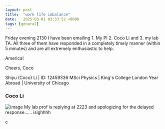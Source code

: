 ```yaml
---
layout: post
title:  "work life imbalance"
date:   2025-03-01 03:33:52 +0000
tags: [general]
---
```

Friday evening 2130 I have been emailing 1. My PI 2. Coco Li and 3. my lab TA. All three of them have responded in a completely timely manner (within 5 minutes) and are all extremely enthusiastic to help.

America!

Cheers,
Coco


Shiyu (Coco) Li | ID: 12459336
MSci Physics |  King's College London
Year Abroad | University of Chicago

### Coco Li

![image](https://github.com/user-attachments/assets/f945750c-2f08-4279-bd1d-496bf38d01ee)
My lab prof is replying at 2223 and apologizing for the delayed response......
isighhhh

c
